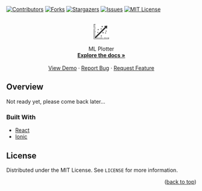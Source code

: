 <div id="top"></div>

[![Contributors][contributors-shield]][contributors-url]
[![Forks][forks-shield]][forks-url]
[![Stargazers][stars-shield]][stars-url]
[![Issues][issues-shield]][issues-url]
[![MIT License][license-shield]][license-url]



<br />
<div align="center">
  <a href="https://github.com/ml-buddy/ml-plotter">
    <img src="./react-frontend/src/assets/logo.svg" alt="ML Plotter logo" height="40" />
  </a>
  <p align="center">
    ML Plotter
    <br />
    <a href="https://github.com/ml-buddy/ml-plotter"><strong>Explore the docs »</strong></a>
    <br />
    <br />
    <a href="https://github.com/ml-buddy/ml-plotter">View Demo</a>
    ·
    <a href="https://github.com/ml-buddy/ml-plotter/issues">Report Bug</a>
    ·
    <a href="https://github.com/ml-buddy/ml-plotter/issues">Request Feature</a>
  </p>
</div>


## Overview

Not ready yet, please come back later...


### Built With

- [React](https://reactjs.org/docs/getting-started.html)
- [Ionic](https://ionicframework.com/docs/react)


## License

Distributed under the MIT License. See `LICENSE` for more information.

<p align="right">(<a href="#top">back to top</a>)</p>

[contributors-shield]: https://img.shields.io/github/contributors/frame-of-reference/ghdb.svg?style=for-the-badge
[contributors-url]: https://github.com/ml-buddy/ml-plotter/graphs/contributors
[forks-shield]: https://img.shields.io/github/forks/frame-of-reference/ghdb.svg?style=for-the-badge
[forks-url]: https://github.com/ml-buddy/ml-plotter/network/members
[stars-shield]: https://img.shields.io/github/stars/frame-of-reference/ghdb.svg?style=for-the-badge
[stars-url]: https://github.com/ml-buddy/ml-plotter/stargazers
[issues-shield]: https://img.shields.io/github/issues/frame-of-reference/ghdb.svg?style=for-the-badge
[issues-url]: https://github.com/ml-buddy/ml-plotter/issues
[license-shield]: https://img.shields.io/github/license/frame-of-reference/ghdb.svg?style=for-the-badge
[license-url]: https://github.com/ml-buddy/ml-plotter/blob/master/LICENSE.txt
